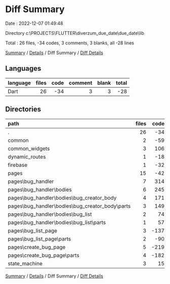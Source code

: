 # Diff Summary

Date : 2022-12-07 01:49:48

Directory c:\\PROJECTS\\FLUTTER\\diverzum_due_date\\due_date\\lib

Total : 26 files,  -34 codes, 3 comments, 3 blanks, all -28 lines

[Summary](results.md) / [Details](details.md) / Diff Summary / [Diff Details](diff-details.md)

## Languages
| language | files | code | comment | blank | total |
| :--- | ---: | ---: | ---: | ---: | ---: |
| Dart | 26 | -34 | 3 | 3 | -28 |

## Directories
| path | files | code | comment | blank | total |
| :--- | ---: | ---: | ---: | ---: | ---: |
| . | 26 | -34 | 3 | 3 | -28 |
| common | 2 | -59 | 0 | -6 | -65 |
| common_widgets | 3 | 106 | 15 | 17 | 138 |
| dynamic_routes | 1 | -18 | 0 | -3 | -21 |
| firebase | 1 | -32 | -9 | -5 | -46 |
| pages | 15 | -42 | -3 | 0 | -45 |
| pages\\bug_handler | 7 | 314 | 0 | 66 | 380 |
| pages\\bug_handler\\bodies | 6 | 245 | 0 | 48 | 293 |
| pages\\bug_handler\\bodies\\bug_creator_body | 4 | 171 | 0 | 32 | 203 |
| pages\\bug_handler\\bodies\\bug_creator_body\\parts | 3 | 149 | 0 | 27 | 176 |
| pages\\bug_handler\\bodies\\bug_list | 2 | 74 | 0 | 16 | 90 |
| pages\\bug_handler\\bodies\\bug_list\\parts | 1 | 57 | 0 | 8 | 65 |
| pages\\bug_list_page | 3 | -137 | -2 | -25 | -164 |
| pages\\bug_list_page\\parts | 2 | -90 | -2 | -14 | -106 |
| pages\\create_bug_page | 5 | -219 | -1 | -41 | -261 |
| pages\\create_bug_page\\parts | 4 | -182 | -1 | -34 | -217 |
| state_machine | 3 | 15 | 0 | 2 | 17 |

[Summary](results.md) / [Details](details.md) / Diff Summary / [Diff Details](diff-details.md)